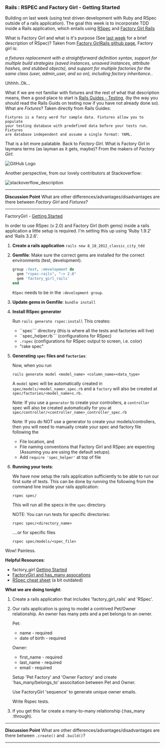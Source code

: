 <h3>Rails : RSPEC and Factory Girl - Getting Started</h3>

Building on last week (using test driven development with Ruby and RSpec
outside of a rails application). The goal this week is to incorporate TDD inside a Rails
application, which entails using <a href="https://github.com/rspec/rspec-rails/">RSpec</a>
and <a href="https://github.com/thoughtbot/factory_girl_rails">Factory Girl Rails</a>

What is Factory Girl and what is it's purpose (See
<a href="https://github.com/danman01/classic-testing">last week</a>
for a brief description of RSpec)? Taken from 
<a href="https://github.com/thoughtbot/factory_girl_rails">Factory GirlRails github
page</a>, Factory girl is:

<i>a fixtures replacement with a straightforward definition 
syntax, support for multiple build strategies (saved instances, unsaved 
instances, attribute hashes, and stubbed objects), and support for multiple 
factories for the same class (user, admin_user, and so on), 
including factory inheritance.</i>.

Uhhhh..Ok... 

What if we are not familiar with fixtures and the
rest of what that description means, then a good place to start is 
[Rails Guides - Testing](http://guides.rubyonrails.org/testing.html), 
(by the way you should read the Rails Guids on testing now if you have not
already done so). What are <i>Fixtures</i>? Taken directly from Rails Guides:

    Fixtures is a fancy word for sample data. Fixtures allow you to populate 
    your testing database with predefined data before your tests run. Fixtures 
    are database independent and assume a single format: YAML.


That is a bit more palatable. Back to <i>Factory Girl</i>. What is
Factory Girl in laymans terms (as layman as it gets, maybe)? From the 
makers of <i>Factory Girl</i>:

![GitHub Logo](http://img.skitch.com/20120816-jtqm235n3ubsmgrskdmps33e9q.jpg)


Another perspective, from our lovely contributors at Stackoverflow:


![stackoverflow_description](https://img.skitch.com/20120816-e4jjji8dkpicx19c7njkbwuh58.jpg)


*****
<b>Discussion Point</b>
What are other differences/advantages/disadvantages are there between <i>Factory
Girl</i> and <i>Fixtures</i>?
*****

FactoryGirl - <a href="https://github.com/thoughtbot/factory_girl/blob/master/GETTING_STARTED.md">Getting Started</a>

In order to use RSpec (v 2.0) and Factory Girl (both gems) inside a rails application a little
setup is required. I'm setting this up using 'Ruby 1.9.2' and 'Rails 3.2.6'.

1.  <b>Create a rails application</b>
    ```rails new 8_18_2012_classic_city_tdd```

2.  <b>Gemfile</b>:
    Make sure the correct gems are installed for the correct environments (test, development).

    ```ruby
    group :test, :development do
      gem "rspec-rails", "~> 2.0"
      gem 'factory_girl_rails'
    end
    ```

    ```RSpec``` needs to be in the ```:development group```.

3.  <b>Update gems in Gemfile</b>: 
    ```bundle install```

4.  <b>Install RSpec generater</b>

    Run ```rails generate rspec:install``` 
    This creates:
    * ``spec``` directory (this is where all the tests and factories will live)
    * ``spec_helper.rb``` (configurations for RSpec)
    * ```.rspec``` (configurations for RSpec output to screen, i.e. color)
    * "rake spec"

5.  <b>Generating ```spec``` files and ```factories```</b>:

    Now, when you run 

    ```rails generate model <model_name> <column_name><data_type>```

    A ```model``` spec will be automatically created in
    ```spec/models/<model_name>_spec.rb``` and a ```factory``` will also be
    created at ```spec/factories/<model_name>s.rb.``` 

    Note: If you use a ```generator``` to create your controllers, a ```controller``` 
          spec will also be created automatically for you at ```spec/controller/<controller_name>_controller_spec.rb```

    Note: If you do NOT use a generator to create your models/controllers, then you
    will need to manually create your spec and factory file following the 
    *  File location, and 
    *  File naming conventions that Factory Girl and RSpec are expecting (Assuming you are using the default setups).
    *  Add ```require 'spec_helper'``` at top of file

6.  <b>Running your tests</b>:

    We have now setup the rails application sufficiently to be able to run our
    first suite of tests.  This can be done by running the following from the
    command line inside your rails application:

    ```rspec spec/```

    This will run all the specs in the ```spec``` directory. 

    NOTE: You can run tests for specific directories:

    ```rspec spec/<directory_name>```

    ....or for specific files

    ```rspec spec/models/<spec_file>```



Wow!  Painless. 


<b>Helpful Resources</b>: 

  *  factory_girl <a href="https://github.com/thoughtbot/factory_girl/blob/master/GETTING_STARTED.md">Getting Started</a>
  *  <a href="http://icelab.com.au/articles/factorygirl-and-has-many-associations/">FactoryGirl and has_many assocations</a>
  *  <a href="http://cheat.errtheblog.com/s/rspec/">RSpec cheat sheet</a> (a bit outdated)


<b>What we are doing tonight</b>:

1.  Create a rails application that includes 'factory_girl_rails' and 'RSpec'.

2.  Our rails application is going to model a contrived Pet/Owner relationship. 
    An owner has many pets and a pet belongs to an owner.

    Pet:
    * name - required
    * date of birth - required

    Owner:
    * first_name - required
    * last_name  - required
    * email - required


    Setup 'Pet Factory' and 'Owner Factory' and create 'has_many/belongs_to' associtation between Pet and Owner.

    Use FactoryGirl 'sequence' to generate unique owner emails.     

    Write Rspec tests. 

3.  If you get this far create a many-to-many relationship (:has_many :through).


*****
<b>Discussion Point</b>
What are other differences/advantages/disadvantages are there between ```.create()``` and ```.build()```?
*****


